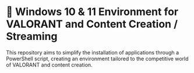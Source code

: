 # 🚀 Windows 10 & 11 Environment for VALORANT and Content Creation / Streaming

This repository aims to simplify the installation of applications through a PowerShell script, creating an environment tailored to the competitive world of VALORANT and content creation.
